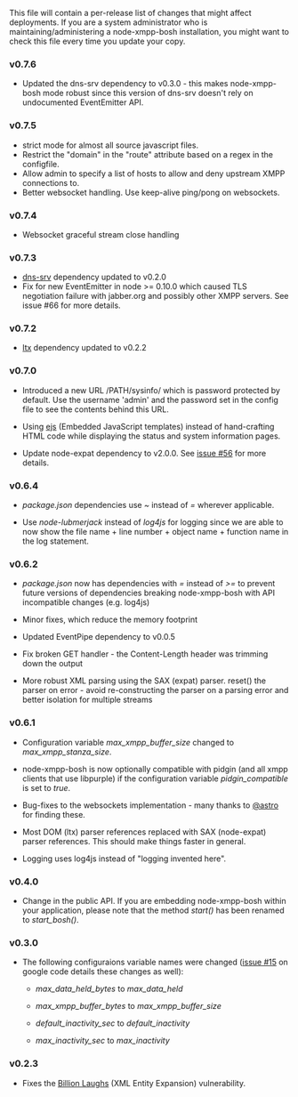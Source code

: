 This file will contain a per-release list of changes that might affect
deployments. If you are a system administrator who is
maintaining/administering a node-xmpp-bosh installation, you might
want to check this file every time you update your copy.

### v0.7.6

* Updated the dns-srv dependency to v0.3.0 - this makes node-xmpp-bosh mode robust since this version of dns-srv doesn't rely on undocumented EventEmitter API.

### v0.7.5

* strict mode for almost all source javascript files.
* Restrict the "domain" in the "route" attribute based on a regex in the configfile.
* Allow admin to specify a list of hosts to allow and deny upstream XMPP connections to.
* Better websocket handling. Use keep-alive ping/pong on websockets.

### v0.7.4

* Websocket graceful stream close handling

### v0.7.3

* [dns-srv](https://github.com/dhruvbird/dns-srv) dependency updated to v0.2.0
* Fix for new EventEmitter in node >= 0.10.0 which caused TLS negotiation failure with jabber.org and possibly other XMPP servers. See issue #66 for more details.

### v0.7.2

* [ltx](https://github.com/astro/ltx) dependency updated to v0.2.2

### v0.7.0

* Introduced a new URL /PATH/sysinfo/ which is password protected by default. Use the username 'admin' and the password set in the config file to see the contents behind this URL.

* Using [ejs](https://github.com/visionmedia/ejs) (Embedded JavaScript templates) instead of hand-crafting HTML code while displaying the status and system information pages.

* Update node-expat dependency to v2.0.0. See [issue #56](https://github.com/dhruvbird/node-xmpp-bosh/issues/56) for more details.

### v0.6.4

* *package.json* dependencies use *~* instead of *=* wherever applicable.

* Use *node-lubmerjack* instead of *log4js* for logging since we are able to now show the file name + line number + object name + function name in the log statement.

### v0.6.2

* *package.json* now has dependencies with *=* instead of *>=* to prevent future versions of dependencies breaking node-xmpp-bosh with API incompatible changes (e.g. log4js)

* Minor fixes, which reduce the memory footprint

* Updated EventPipe dependency to v0.0.5

* Fix broken GET handler - the Content-Length header was trimming down the output

* More robust XML parsing using the SAX (expat) parser. reset() the parser on error - avoid re-constructing the parser on a parsing error and better isolation for multiple streams

### v0.6.1

* Configuration variable *max_xmpp_buffer_size* changed to *max_xmpp_stanza_size*.

* node-xmpp-bosh is now optionally compatible with pidgin (and all
  xmpp clients that use libpurple) if the configuration variable
  *pidgin_compatible* is set to *true*.

* Bug-fixes to the websockets implementation - many thanks to
  [@astro](https://github.com/astro) for finding these.

* Most DOM (ltx) parser references replaced with SAX (node-expat)
  parser references. This should make things faster in general.

* Logging uses log4js instead of "logging invented here".

### v0.4.0

* Change in the public API. If you are embedding node-xmpp-bosh within
  your application, please note that the method *start()* has been
  renamed to *start_bosh()*.

### v0.3.0

* The following configuraions variable names were changed ([issue
  \#15](http://code.google.com/p/node-xmpp-bosh/issues/detail?id=15)
  on google code details these changes as well):

    * *max_data_held_bytes* to *max_data_held*

    * *max_xmpp_buffer_bytes* to *max_xmpp_buffer_size*

    * *default_inactivity_sec* to *default_inactivity*

    * *max_inactivity_sec* to *max_inactivity*

### v0.2.3

* Fixes the [Billion
  Laughs](https://en.wikipedia.org/wiki/Billion_laughs) (XML Entity
  Expansion) vulnerability.

